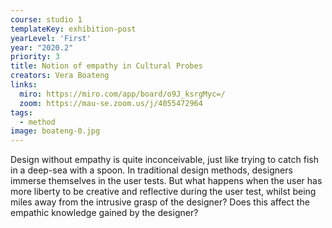 ```yaml
---
course: studio 1
templateKey: exhibition-post
yearLevel: 'First'
year: "2020.2"
priority: 3
title: Notion of empathy in Cultural Probes
creators: Vera Boateng
links:
  miro: https://miro.com/app/board/o9J_ksrgMyc=/
  zoom: https://mau-se.zoom.us/j/4055472964
tags:
  - method
image: boateng-0.jpg
---
```


Design without empathy is quite inconceivable, just like trying to catch fish in a deep-sea with a spoon. In traditional design methods, designers immerse themselves in the user tests. But what happens when the user has more liberty to be creative and reflective during the user test, whilst being miles away from the intrusive grasp of the designer? Does this affect the empathic knowledge gained by the designer?
